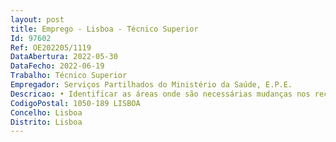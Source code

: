 ```yaml
--- 
layout: post
title: Emprego - Lisboa - Técnico Superior
Id: 97602
Ref: OE202205/1119
DataAbertura: 2022-05-30
DataFecho: 2022-06-19
Trabalho: Técnico Superior
Empregador: Serviços Partilhados do Ministério da Saúde, E.P.E.
Descricao: • Identificar as áreas onde são necessárias mudanças nos recursos do sistema de informação para garantir os objetivos da organização • Monitorizar o impacto das alterações nos objetivos da organização • Contribuir para a análise dos requisitos funcionais no contexto da aquisição, desenvolvimento e implementação de soluções • Analisar os requisitos de negócio e traduzi los em soluções TIC • Contribuir para a preparação do plano de negócios da organização • Identificar áreas de melhoria em processos de negócio fornecendo possíveis soluções TI em conformidade com a estratégia de TIC • Construir requisitos, especificações, processos de negócio e o caso de negócio relacionadas com as soluções propostas.
CodigoPostal: 1050-189 LISBOA
Concelho: Lisboa
Distrito: Lisboa
--- 
```

